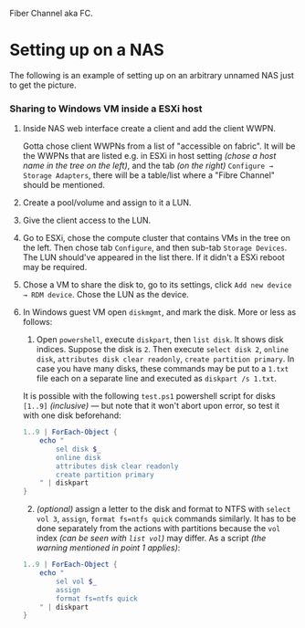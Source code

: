 Fiber Channel aka FC.

# Setting up on a NAS

The following is an example of setting up on an arbitrary unnamed NAS just to get the picture.

### Sharing to Windows VM inside a ESXi host

1. Inside NAS web interface create a client and add the client WWPN.

    Gotta chose client WWPNs from a list of "accessible on fabric". It will be the WWPNs that are listed e.g. in ESXi in host setting *(chose a host name in the tree on the left)*, and the tab *(on the right)* `Configure → Storage Adapters`, there will be a table/list where a "Fibre Channel" should be mentioned.
2. Create a pool/volume and assign to it a LUN.
3. Give the client access to the LUN.
4. Go to ESXi, chose the compute cluster that contains VMs in the tree on the left. Then chose tab `Configure`, and then sub-tab `Storage Devices`. The LUN should've appeared in the list there. If it didn't a ESXi reboot may be required.
5. Chose a VM to share the disk to, go to its settings, click `Add new device → RDM device`. Chose the LUN as the device.
6. In Windows guest VM open `diskmgmt`, and mark the disk. More or less as follows:
   1. Open `powershell`, execute `diskpart`, then `list disk`. It shows disk indices. Suppose the disk is `2`. Then execute `select disk 2`, `online disk`, `attributes disk clear readonly`, `create partition primary`. In case you have many disks, these commands may be put to a `1.txt` file each on a separate line and executed as `diskpart /s 1.txt`.

   It is possible with the following `test.ps1` powershell script for disks `[1..9]` *(inclusive)* — but note that it won't abort upon error, so test it with one disk beforehand:

   ```powershell
   1..9 | ForEach-Object {
       echo "
           sel disk $_
           online disk
           attributes disk clear readonly
           create partition primary
       " | diskpart
   }
   ```

   2. *(optional)* assign a letter to the disk and format to NTFS with `select vol 3`, `assign`, `format fs=ntfs quick` commands similarly. It has to be done separately from the actions with partitions because the `vol` index *(can be seen with `list vol`)* may differ. As a script *(the warning mentioned in point 1 applies)*:
   ```powershell
   1..9 | ForEach-Object {
       echo "
           sel vol $_
           assign
           format fs=ntfs quick
       " | diskpart
   }
   ```
